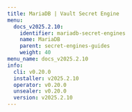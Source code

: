 ```yaml
---
title: MariaDB | Vault Secret Engine
menu:
  docs_v2025.2.10:
    identifier: mariadb-secret-engines
    name: MariaDB
    parent: secret-engines-guides
    weight: 40
menu_name: docs_v2025.2.10
info:
  cli: v0.20.0
  installer: v2025.2.10
  operator: v0.20.0
  unsealer: v0.20.0
  version: v2025.2.10
---
```


